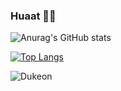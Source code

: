 ### Huaat 👋👋

![Anurag's GitHub stats](https://github-readme-stats.vercel.app/api?username=huato112&show_icons=true&theme=tokyonight)

[![Top Langs](https://github-readme-stats.vercel.app/api/top-langs/?username=huato112&langs_count=8&theme=tokyonight)](https://github.com/anuraghazra/github-readme-stats)

![Dukeon](https://github.com/huato112/tuskingcup/blob/main/image/dukemon.gif)
<!-- [![willianrod's wakatime stats](https://github-readme-stats.vercel.app/api/wakatime?username=huato112)](https://github.com/anuraghazra/github-readme-stats) -->


<!--
**huato112/huato112** is a ✨ _special_ ✨ repository because its `README.md` (this file) appears on your GitHub profile.

Here are some ideas to get you started:

- 🔭 I’m currently working on ...
- 🌱 I’m currently learning ...
- 👯 I’m looking to collaborate on ...
- 🤔 I’m looking for help with ...
- 💬 Ask me about ...
- 📫 How to reach me: ...
- 😄 Pronouns: ...
- ⚡ Fun fact: ...
-->
